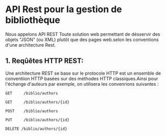 # API Rest pour la gestion de bibliothèque
Nous appelons API REST Toute solution web permettant de désservir des objets "JSON" (ou XML) plutôt que des pages web.selon les conventions d'une architecture Rest.

## 1. Reqûêtes HTTP REST:
Une architecture REST se base sur le protocole HTTP est un ensemble de conventiion HTTP basées sur des méthodes HTTP classiques.Ainsi pour l'échange d'auteurs par exemple, on utilisera les convenrions suivantes : 

```
GET		/biblio/authors

GET		/biblio/authors/{id}

POST	/biblio/authors

PUT		/biblio/authors/{id}

DELETE /biblio/authors/{id}
```